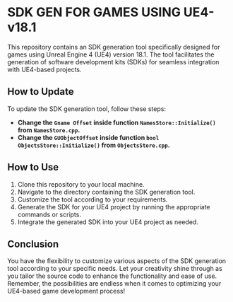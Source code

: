 # SDK GEN FOR GAMES USING UE4-v18.1

This repository contains an SDK generation tool specifically designed for games using Unreal Engine 4 (UE4) version 18.1. The tool facilitates the generation of software development kits (SDKs) for seamless integration with UE4-based projects.

## How to Update

To update the SDK generation tool, follow these steps:

- **Change the `Gname Offset` inside function `NamesStore::Initialize()` from `NamesStore.cpp`.**
- **Change the `GUObjectOffset` inside function `bool ObjectsStore::Initialize()` from `ObjectsStore.cpp`.**

## How to Use

1. Clone this repository to your local machine.
2. Navigate to the directory containing the SDK generation tool.
3. Customize the tool according to your requirements.
4. Generate the SDK for your UE4 project by running the appropriate commands or scripts.
5. Integrate the generated SDK into your UE4 project as needed.

## Conclusion

You have the flexibility to customize various aspects of the SDK generation tool according to your specific needs. Let your creativity shine through as you tailor the source code to enhance the functionality and ease of use. Remember, the possibilities are endless when it comes to optimizing your UE4-based game development process!
